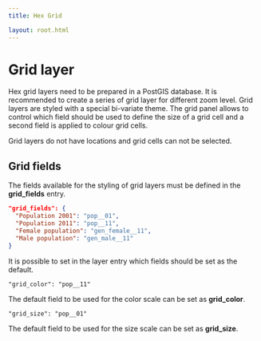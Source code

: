 ```yaml
---
title: Hex Grid

layout: root.html
---
```


# Grid layer

Hex grid layers need to be prepared in a PostGIS database. It is recommended to create a series of grid layer for different zoom level. Grid layers are styled with a special bi-variate theme. The grid panel allows to control which field should be used to define the size of a grid cell and a second field is applied to colour grid cells.

Grid layers do not have locations and grid cells can not be selected.

## **Grid fields**

The fields available for the styling of grid layers must be defined in the **grid_fields** entry.

```json
"grid_fields": {
  "Population 2001": "pop__01",
  "Population 2011": "pop__11",
  "Female population": "gen_female__11",
  "Male population": "gen_male__11"
}
```

It is possible to set in the layer entry which fields should be set as the default.

`"grid_color": "pop__11"`

The default field to be used for the color scale can be set as **grid_color**.

`"grid_size": "pop__01"`

The default field to be used for the size scale can be set as **grid_size**.